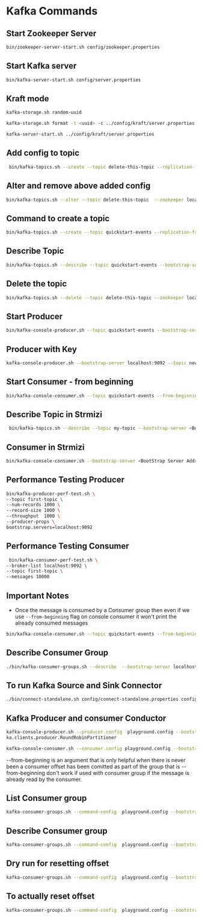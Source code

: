 # Kafka Commands

## Start Zookeeper Server

```bash
bin/zookeeper-server-start.sh config/zookeeper.properties
```

## Start Kafka server

```bash
bin/kafka-server-start.sh config/server.properties
```

## Kraft mode

```bash
kafka-storage.sh random-uuid
```

```bash
kafka-storage.sh format -t <uuid> -c ../config/kraft/server.properties
```

```bash
kafka-server-start.sh ../config/kraft/server.properties
```


## Add config to topic

```bash
 bin/kafka-topics.sh --create --topic delete-this-topic --replication-factor 1 --partitions 1  --bootstrap-server localhost:9092 --config max.message.bytes=64000
```

## Alter and remove above added config

```bash
bin/kafka-topics.sh --alter --topic delete-this-topic  --zookeeper localhost:2181  --delete-config max.message.bytes
```

## Command to create a topic

```bash
bin/kafka-topics.sh --create --topic quickstart-events --replication-factor 1 --partitions 1  --bootstrap-server localhost:9092
```

## Describe Topic

```bash
bin/kafka-topics.sh --describe --topic quickstart-events --bootstrap-server localhost:9092
```

## Delete the topic

```bash
bin/kafka-topics.sh --delete --topic delete-this-topic --zookeeper localhost:2181
```

## Start Producer

```bash
bin/kafka-console-producer.sh --topic quickstart-events --bootstrap-server localhost:9092
```

## Producer with Key

```bash
kafka-console-producer.sh --bootstrap-server localhost:9092 --topic new_topic --property "parse.key=true" --property "key.separator=:"
```

## Start Consumer - from beginning

```bash
bin/kafka-console-consumer.sh --topic quickstart-events --from-beginning --bootstrap-server localhost:9092
```

## Describe Topic in Strmizi

```bash
 bin/kafka-topics.sh --describe --topic my-topic --bootstrap-server <BootStrap Server Address> --command-config /Users/aswina/Desktop/Strmizi/cli.config
 ```

## Consumer in Strmizi

```bash
bin/kafka-console-consumer.sh --bootstrap-server <BootStrap Server Address>  --consumer.config /Users/aswina/Desktop/Strmizi/cli.config --topic my-topic
```

## Performance Testing Producer

```bash
bin/kafka-producer-perf-test.sh \
--topic first-topic \
--num-records 1000 \
--record-size 1000 \
--throughput  1000 \
--producer-props \
bootstrap.servers=localhost:9092
```

## Performance Testing Consumer

```bash
 bin/kafka-consumer-perf-test.sh \
--broker-list localhost:9092 \
--topic first-topic \
--messages 10000
```

## Important Notes

- Once the message is consumed by a Consumer group then even if we use `--from-beginning` flag on console consumer it won't print the already consumed messages

```bash
bin/kafka-console-consumer.sh --topic quickstart-events --from-beginning --bootstrap-server localhost:9092 --consumer.config config/consumer.properties
```

## Describe Consumer Group

```bash
./bin/kafka-consumer-groups.sh --describe  --bootstrap-server localhost:9092 --group test-consumer-group
```

## To run Kafka Source and Sink Connector

```bash
./bin/connect-standalone.sh config/connect-standalone.properties config/connect-console-source.properties config/connect-console-sink.properties
```

## Kafka Producer and consumer Conductor

```bash
kafka-console-producer.sh --producer.config  playground.config --bootstrap-server cluster.playground.cdkt.io:9092 --topic my_first_topic --producer-property partitioner.class=org.apache.kaf
ka.clients.producer.RoundRobinPartitioner
```

```bash
kafka-console-consumer.sh --consumer.config playground.config --bootstrap-server cluster.playground.cdkt.io:9092 --topic my_first_topic --group my_first_group
```

--from-beginning is an argument that is only helpful when there is never been a consumer offset has been comitted as part of the group
that is --from-beginning don't work if used with consumer group if the message is already read by the consumer.

## List Consumer group

```bash
kafka-consumer-groups.sh --command-config  playground.config --bootstrap-server cluster.playground.cdkt.io:9092 --list
```

## Describe Consumer group

```bash
kafka-consumer-groups.sh --command-config  playground.config --bootstrap-server cluster.playground.cdkt.io:9092 --describe --group my_first_group
```

## Dry run for resetting offset

```bash
kafka-consumer-groups.sh --command-config  playground.config --bootstrap-server cluster.playground.cdkt.io:9092 --group my_first_group --reset-offsets --to-earliest  --topic my_first_topic  --dry-run
```

## To actually reset offset

```bash
kafka-consumer-groups.sh --command-config  playground.config --bootstrap-server cluster.playground.cdkt.io:9092 --group my_first_group --reset-offsets --to-earliest  --topic my_first_topic  --execute
```
